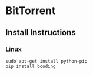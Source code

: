 # BitTorrent

## Install Instructions
### Linux
    sudo apt-get install python-pip
    pip install bcoding

